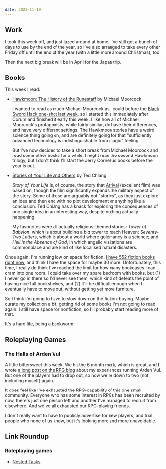 ```yaml
---
date: 2023-11-19
---
```


## Work

I took this week off, and just lazed around at home.  I've still got a bunch of
days to use by the end of the year, so I've also arranged to take every other
Friday off until the end of the year (with a little more around Christmas), too.

Then the next big break will be in April for the Japan trip.


## Books

This week I read:

- [Hawkmoon: The History of the Runestaff][] by Michael Moorcock

  I wanted to read as much Michael Moorcock as I could before the [Black Sword
  Hack one-shot last week][], so I started this immediately after Corum and
  finished it early this week.  I like how all of Michael Moorcock's
  protagonists, while fairly similar, do have their differences, and have very
  different settings.  The Hawkmoon stories have a weird science thing going on,
  and are definitely going for that "sufficiently advanced technology is
  indistinguishable from magic" feeling.

  But I've now decided to take a short break from Michael Moorcock and read some
  other books for a while.  I might read the second Hawkmoon trilogy, but I
  don't think I'll start the Jerry Cornelius books before the year is out.

- [Stories of Your Life and Others][] by Ted Chiang

  *Story of Your Life* is, of course, the story that [Arrival][] (excellent
  film) was based on, though the film significantly expands the military aspect
  of the story.  Some of these are arguably not "stories", as they just explore
  an idea and then end with no plot development or anything like a conclusion.
  Ted Chiang has a knack for exploring the consequences of one single idea in an
  interesting way, despite nothing actually happening.

  My favourites were all actually religious-themed stories: *Tower of Babylon*,
  which is about building a big tower to reach Heaven; *Seventy-Two Letters*,
  which is about a world where golemancy is a science; and *Hell is the Absence
  of God*, in which angelic visitations are commonplace and are kind of like
  localised natural disasters.

Once again, I'm running low on space for fiction.  [I have 552 fiction books
right now][], and think I have the space for maybe 30 more.  Unfortunately, this
time, I really do think I've reached the limit for how many bookcases I can cram
into one room.  I could take over my spare bedroom with books, but (1) I never
go in there so I'd never see them, which kind of defeats the point of having
nice full bookshelves, and (2) it'll be difficult enough when I eventually have
to move out, without getting yet more furniture.

So I think I'm going to have to slow down on the fiction-buying.  Maybe curate
my collection a bit, getting rid of some books I'm not going to read again.  I
still have space for nonfiction, so I'll probably start reading more of that.

It's a hard life, being a bookworm.

[Hawkmoon: The History of the Runestaff]: https://en.wikipedia.org/wiki/The_History_of_the_Runestaff
[Stories of Your Life and Others]: https://en.wikipedia.org/wiki/Stories_of_Your_Life_and_Others
[Black Sword Hack one-shot last week]: notes/269.html
[Arrival]: https://en.wikipedia.org/wiki/Arrival_(film)
[I have 552 fiction books right now]: https://bookdb.barrucadu.co.uk/search?keywords=&author%5B%5D=&location=&match=&category=590ac55d-0644-4a71-b902-587faa5b03d9

## Roleplaying Games

### The Halls of Arden Vul

A little bittersweet this week.  We hit the 6 month mark, which is great, and I
wrote [a long post on the RPG blog][] about my experiences running Arden Vul.
But one of the players had to drop out, so now we're down to two (not including
myself) again.

It does feel like I've exhausted the RPG-capability of this one small community.
Everyone who has some interest in RPGs has been recruited by now, there's just
one person left and another I've managed to recruit from elsewhere.  And we've
all exhausted our RPG-playing friends.

I don't really want to have to publicly advertise for new players, and trial
people who none of us know, but it's looking more and more unavoidable.

[a long post on the RPG blog]: https://www.lookwhattheshoggothdraggedin.com/post/arden-vul-6-months-in.html


## Link Roundup

### Roleplaying games

- [Nested Tasks](https://knightattheopera.blogspot.com/2023/09/nested-tasks.html)
